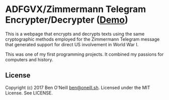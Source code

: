 # ADFGVX/Zimmermann Telegram Encrypter/Decrypter ([Demo](https://oneill.sh/apps/zimmermanntel))

This is a webpage that encrypts and decrypts texts using the same cryptographic
methods employed for the Zimmermann Telegram message that generated support for
direct US involvement in World War I.

This was one of my first programming projects. It combined my passions for
computers and history.

## License

Copyright (c) 2017 Ben O'Neill <ben@oneill.sh>. Licensed under the
MIT License. See LICENSE.

